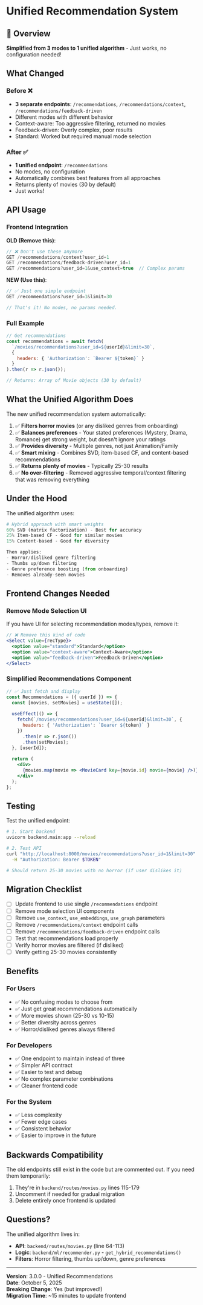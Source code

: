 # Unified Recommendation System

## 🎯 Overview

**Simplified from 3 modes to 1 unified algorithm** - Just works, no configuration needed!

## What Changed

### Before ❌
- **3 separate endpoints**: `/recommendations`, `/recommendations/context`, `/recommendations/feedback-driven`
- Different modes with different behavior
- Context-aware: Too aggressive filtering, returned no movies
- Feedback-driven: Overly complex, poor results
- Standard: Worked but required manual mode selection

### After ✅
- **1 unified endpoint**: `/recommendations`
- No modes, no configuration
- Automatically combines best features from all approaches
- Returns plenty of movies (30 by default)
- Just works!

## API Usage

### Frontend Integration

**OLD (Remove this)**:
```javascript
// ❌ Don't use these anymore
GET /recommendations/context?user_id=1
GET /recommendations/feedback-driven?user_id=1
GET /recommendations?user_id=1&use_context=true  // Complex params
```

**NEW (Use this)**:
```javascript
// ✅ Just one simple endpoint
GET /recommendations?user_id=1&limit=30

// That's it! No modes, no params needed.
```

### Full Example

```javascript
// Get recommendations
const recommendations = await fetch(
  `/movies/recommendations?user_id=${userId}&limit=30`,
  {
    headers: { 'Authorization': `Bearer ${token}` }
  }
).then(r => r.json());

// Returns: Array of Movie objects (30 by default)
```

## What the Unified Algorithm Does

The new unified recommendation system automatically:

1. ✅ **Filters horror movies** (or any disliked genres from onboarding)
2. ✅ **Balances preferences** - Your stated preferences (Mystery, Drama, Romance) get strong weight, but doesn't ignore your ratings
3. ✅ **Provides diversity** - Multiple genres, not just Animation/Family
4. ✅ **Smart mixing** - Combines SVD, item-based CF, and content-based recommendations
5. ✅ **Returns plenty of movies** - Typically 25-30 results
6. ✅ **No over-filtering** - Removed aggressive temporal/context filtering that was removing everything

## Under the Hood

The unified algorithm uses:

```python
# Hybrid approach with smart weights
60% SVD (matrix factorization) - Best for accuracy
25% Item-based CF - Good for similar movies  
15% Content-based - Good for diversity

Then applies:
- Horror/disliked genre filtering
- Thumbs up/down filtering
- Genre preference boosting (from onboarding)
- Removes already-seen movies
```

## Frontend Changes Needed

### Remove Mode Selection UI

If you have UI for selecting recommendation modes/types, remove it:

```jsx
// ❌ Remove this kind of code
<Select value={recType}>
  <option value="standard">Standard</option>
  <option value="context-aware">Context-Aware</option>
  <option value="feedback-driven">Feedback-Driven</option>
</Select>
```

### Simplified Recommendations Component

```jsx
// ✅ Just fetch and display
const Recommendations = ({ userId }) => {
  const [movies, setMovies] = useState([]);
  
  useEffect(() => {
    fetch(`/movies/recommendations?user_id=${userId}&limit=30`, {
      headers: { 'Authorization': `Bearer ${token}` }
    })
      .then(r => r.json())
      .then(setMovies);
  }, [userId]);
  
  return (
    <div>
      {movies.map(movie => <MovieCard key={movie.id} movie={movie} />)}
    </div>
  );
};
```

## Testing

Test the unified endpoint:

```bash
# 1. Start backend
uvicorn backend.main:app --reload

# 2. Test API
curl "http://localhost:8000/movies/recommendations?user_id=1&limit=30" \
  -H "Authorization: Bearer $TOKEN"

# Should return 25-30 movies with no horror (if user dislikes it)
```

## Migration Checklist

- [ ] Update frontend to use single `/recommendations` endpoint
- [ ] Remove mode selection UI components
- [ ] Remove `use_context`, `use_embeddings`, `use_graph` parameters
- [ ] Remove `/recommendations/context` endpoint calls
- [ ] Remove `/recommendations/feedback-driven` endpoint calls
- [ ] Test that recommendations load properly
- [ ] Verify horror movies are filtered (if disliked)
- [ ] Verify getting 25-30 movies consistently

## Benefits

### For Users
- ✅ No confusing modes to choose from
- ✅ Just get great recommendations automatically
- ✅ More movies shown (25-30 vs 10-15)
- ✅ Better diversity across genres
- ✅ Horror/disliked genres always filtered

### For Developers
- ✅ One endpoint to maintain instead of three
- ✅ Simpler API contract
- ✅ Easier to test and debug
- ✅ No complex parameter combinations
- ✅ Cleaner frontend code

### For the System
- ✅ Less complexity
- ✅ Fewer edge cases
- ✅ Consistent behavior
- ✅ Easier to improve in the future

## Backwards Compatibility

The old endpoints still exist in the code but are commented out. If you need them temporarily:

1. They're in `backend/routes/movies.py` lines 115-179
2. Uncomment if needed for gradual migration
3. Delete entirely once frontend is updated

## Questions?

The unified algorithm lives in:
- **API**: `backend/routes/movies.py` (line 64-113)
- **Logic**: `backend/ml/recommender.py` - `get_hybrid_recommendations()`
- **Filters**: Horror filtering, thumbs up/down, genre preferences

---

**Version**: 3.0.0 - Unified Recommendations  
**Date**: October 5, 2025  
**Breaking Change**: Yes (but improved!)  
**Migration Time**: ~15 minutes to update frontend
